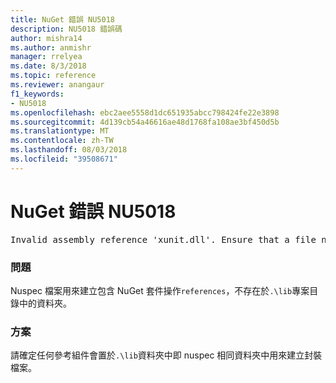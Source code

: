 ```yaml
---
title: NuGet 錯誤 NU5018
description: NU5018 錯誤碼
author: mishra14
ms.author: anmishr
manager: rrelyea
ms.date: 8/3/2018
ms.topic: reference
ms.reviewer: anangaur
f1_keywords:
- NU5018
ms.openlocfilehash: ebc2aee5558d1dc651935abcc798424fe22e3898
ms.sourcegitcommit: 4d139cb54a46616ae48d1768fa108ae3bf450d5b
ms.translationtype: MT
ms.contentlocale: zh-TW
ms.lasthandoff: 08/03/2018
ms.locfileid: "39508671"
---
```

# <a name="nuget-error-nu5018"></a>NuGet 錯誤 NU5018
<pre>Invalid assembly reference 'xunit.dll'. Ensure that a file named 'xunit.dll' exists in the lib directory.</pre>

### <a name="issue"></a>問題

Nuspec 檔案用來建立包含 NuGet 套件操作`references`，不存在於`.\lib`專案目錄中的資料夾。


### <a name="solution"></a>方案

請確定任何參考組件會置於`.\lib`資料夾中即 nuspec 相同資料夾中用來建立封裝檔案。

